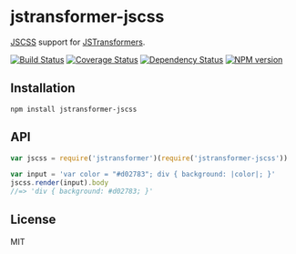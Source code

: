 # jstransformer-jscss

[JSCSS](https://github.com/AlexanderSelzer/jscss) support for [JSTransformers](http://github.com/jstransformers).

[![Build Status](https://img.shields.io/travis/jstransformers/jstransformer-foo/master.svg)](https://travis-ci.org/jstransformers/jstransformer-foo)
[![Coverage Status](https://img.shields.io/codecov/c/github/jstransformers/jstransformer-foo/master.svg)](https://codecov.io/gh/jstransformers/jstransformer-foo)
[![Dependency Status](https://img.shields.io/david/jstransformers/jstransformer-foo/master.svg)](http://david-dm.org/jstransformers/jstransformer-foo)
[![NPM version](https://img.shields.io/npm/v/jstransformer-foo.svg)](https://www.npmjs.org/package/jstransformer-foo)

## Installation

    npm install jstransformer-jscss

## API

```js
var jscss = require('jstransformer')(require('jstransformer-jscss'))

var input = 'var color = "#d02783"; div { background: |color|; }'
jscss.render(input).body
//=> 'div { background: #d02783; }'
```

## License

MIT
